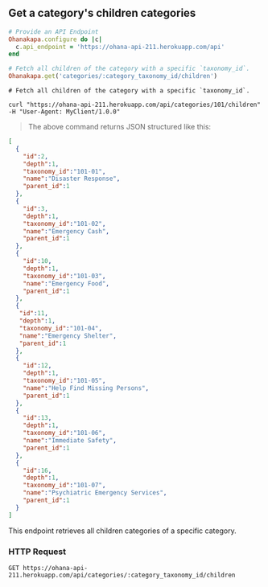 ## Get a category's children categories

```ruby
# Provide an API Endpoint
Ohanakapa.configure do |c|
  c.api_endpoint = 'https://ohana-api-211.herokuapp.com/api'
end

# Fetch all children of the category with a specific `taxonomy_id`.
Ohanakapa.get('categories/:category_taxonomy_id/children')
```

```shell
# Fetch all children of the category with a specific `taxonomy_id`.

curl "https://ohana-api-211.herokuapp.com/api/categories/101/children" -H "User-Agent: MyClient/1.0.0"
```

> The above command returns JSON structured like this:

```json
[
  {
    "id":2,
    "depth":1,
    "taxonomy_id":"101-01",
    "name":"Disaster Response",
    "parent_id":1
  },
  {
    "id":3,
    "depth":1,
    "taxonomy_id":"101-02",
    "name":"Emergency Cash",
    "parent_id":1
  },
  {
    "id":10,
    "depth":1,
    "taxonomy_id":"101-03",
    "name":"Emergency Food",
    "parent_id":1
  },
  {
   "id":11,
   "depth":1,
   "taxonomy_id":"101-04",
   "name":"Emergency Shelter",
   "parent_id":1
  },
  {
    "id":12,
    "depth":1,
    "taxonomy_id":"101-05",
    "name":"Help Find Missing Persons",
    "parent_id":1
  },
  {
    "id":13,
    "depth":1,
    "taxonomy_id":"101-06",
    "name":"Immediate Safety",
    "parent_id":1
  },
  {
    "id":16,
    "depth":1,
    "taxonomy_id":"101-07",
    "name":"Psychiatric Emergency Services",
    "parent_id":1
  }
]
```

This endpoint retrieves all children categories of a specific category.

### HTTP Request

`GET https://ohana-api-211.herokuapp.com/api/categories/:category_taxonomy_id/children`
